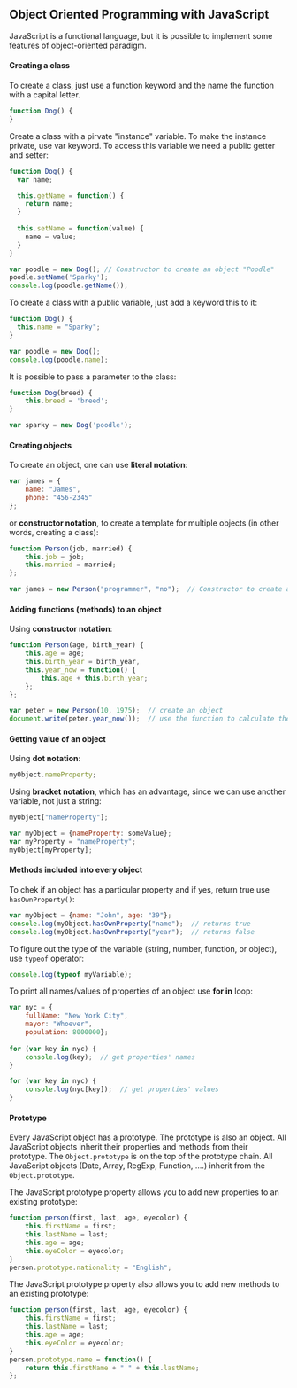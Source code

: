 ## Object Oriented Programming with JavaScript
JavaScript is a functional language, but it is possible to implement some features of object-oriented paradigm.

#### Creating a class
To create a class, just use a function keyword and the name the function with a capital letter.
```javascript
function Dog() {
}
```
Create a class with a pirvate "instance" variable. To make the instance private, use var keyword. To access this variable we need a public getter and setter:
```javascript
function Dog() {
  var name;

  this.getName = function() {
    return name;
  }
  
  this.setName = function(value) {
    name = value;
  }
}

var poodle = new Dog(); // Constructor to create an object "Poodle"
poodle.setName('Sparky');
console.log(poodle.getName());
```
To create a class with a public variable, just add a keyword this to it:
```javascript
function Dog() {
  this.name = "Sparky";
}

var poodle = new Dog();
console.log(poodle.name);
```
It is possible to pass a parameter to the class:
```javascript
function Dog(breed) {
    this.breed = 'breed';
}

var sparky = new Dog('poodle');
```

#### Creating objects
To create an object, one can use **literal notation**:
```javascript
var james = {
    name: "James",
    phone: "456-2345"
};
```
or **constructor notation**, to create a template for multiple objects (in other words, creating a class):
```javascript
function Person(job, married) {
    this.job = job;
    this.married = married;
};

var james = new Person("programmer", "no");  // Constructor to create an object
````

#### Adding functions (methods) to an object
Using **constructor notation**:
```javascript
function Person(age, birth_year) {
    this.age = age;
    this.birth_year = birth_year,
    this.year_now = function() {
        this.age + this.birth_year;
    };
};

var peter = new Person(10, 1975);  // create an object 
document.write(peter.year_now());  // use the function to calculate the year
```
#### Getting value of an object
Using **dot notation**:
```javascript
myObject.nameProperty;
```
Using **bracket notation**, which has an advantage, since we can use another variable, not just a string:
```javascript
myObject["nameProperty"];

var myObject = {nameProperty: someValue};
var myProperty = "nameProperty";
myObject[myProperty];
```

#### Methods included into every object
To chek if an object has a particular property and if yes, return true use ```hasOwnProperty()```:
```javascript
var myObject = {name: "John", age: "39"};
console.log(myObject.hasOwnProperty("name");  // returns true
console.log(myObject.hasOwnProperty("year");  // returns false
```
To figure out the type of the variable (string, number, function, or object), use ```typeof``` operator:
```javascript
console.log(typeof myVariable);
```
To print all names/values of properties of an object use **for in** loop:
```javascript
var nyc = {
    fullName: "New York City",
    mayor: "Whoever",
    population: 8000000};
    
for (var key in nyc) {
    console.log(key);  // get properties' names
}

for (var key in nyc) {
    console.log(nyc[key]);  // get properties' values
}
```

#### Prototype
Every JavaScript object has a prototype. The prototype is also an object. All JavaScript objects inherit their properties and methods from their prototype. The `Object.prototype` is on the top of the prototype chain. All JavaScript objects (Date, Array, RegExp, Function, ....) inherit from the `Object.prototype`.

The JavaScript prototype property allows you to add new properties to an existing prototype:
```javascript
function person(first, last, age, eyecolor) {
    this.firstName = first;
    this.lastName = last;
    this.age = age;
    this.eyeColor = eyecolor;
}
person.prototype.nationality = "English";
```
The JavaScript prototype property also allows you to add new methods to an existing prototype:
```javascript
function person(first, last, age, eyecolor) {
    this.firstName = first;
    this.lastName = last;
    this.age = age;
    this.eyeColor = eyecolor;
}
person.prototype.name = function() {
    return this.firstName + " " + this.lastName;
};
```
